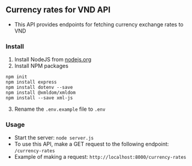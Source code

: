 ## Currency rates for VND API
- This API provides endpoints for fetching currency exchange rates to VND
### Install
1. Install NodeJS from [nodejs.org](https://nodejs.org/)
2. Install NPM packages
```
npm init
npm install express
npm install dotenv --save
npm install @xmldom/xmldom
npm install --save xml-js
```
3. Rename the `.env.example` file to `.env`
### Usage
- Start the server: `node server.js` 
- To use this API, make a GET request to the following endpoint:
  `/currency-rates`
- Example of making a request:
`http://localhost:8000/currency-rates`
